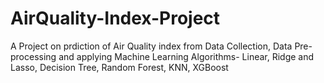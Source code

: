 # AirQuality-Index-Project
A Project on prdiction of Air Quality index from Data Collection, Data Pre-processing and applying Machine Learning Algorithms- Linear, Ridge and Lasso, Decision Tree, Random Forest, KNN, XGBoost
